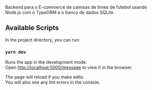 Backend para o E-commerce de camisas de times de futebol usando Node.js com o TypeORM e o banco de dados SQLite.


## Available Scripts

In the project directory, you can run:

### `yarn dev`

Runs the app in the development mode.\
Open [http://localhost:5000/message](http://localhost:5000/message) to view it in the browser.

The page will reload if you make edits.\
You will also see any lint errors in the console.
